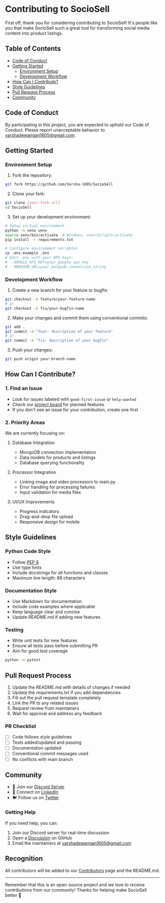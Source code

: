 # Contributing to SocioSell

First off, thank you for considering contributing to SocioSell! It's people like you that make SocioSell such a great tool for transforming social media content into product listings.

## Table of Contents
- [Code of Conduct](#code-of-conduct)
- [Getting Started](#getting-started)
  - [Environment Setup](#environment-setup)
  - [Development Workflow](#development-workflow)
- [How Can I Contribute?](#how-can-i-contribute)
- [Style Guidelines](#style-guidelines)
- [Pull Request Process](#pull-request-process)
- [Community](#community)

## Code of Conduct

By participating in this project, you are expected to uphold our Code of Conduct. Please report unacceptable behavior to varshadewangan1605@gmail.com.

## Getting Started

### Environment Setup

1. Fork the repository:
```bash
git fork https://github.com/Varsha-1605/SocioSell
```

2. Clone your fork:
```bash
git clone [your-fork-url]
cd SocioSell
```

3. Set up your development environment:
```bash
# Setup virtual environment
python -m venv venv
source venv/bin/activate  # Windows: venv\Scripts\activate
pip install -r requirements.txt

# Configure environment variables
cp .env.example .env
# Edit .env with your API keys:
# - GOOGLE_API_KEY=your_google_api_key
# - MONGODB_URL=your_mongodb_connection_string
```

### Development Workflow

1. Create a new branch for your feature or bugfix:
```bash
git checkout -b feature/your-feature-name
# or
git checkout -b fix/your-bugfix-name
```

2. Make your changes and commit them using conventional commits:
```bash
git add .
git commit -m "feat: description of your feature"
# or
git commit -m "fix: description of your bugfix"
```

3. Push your changes:
```bash
git push origin your-branch-name
```

## How Can I Contribute?

### 1. Find an Issue
- Look for issues labeled with `good-first-issue` or `help-wanted`
- Check our [project board](https://github.com/Varsha-1605/SocioSell/projects) for planned features
- If you don't see an issue for your contribution, create one first

### 2. Priority Areas
We are currently focusing on:
1. Database Integration
   - MongoDB connection implementation
   - Data models for products and listings
   - Database querying functionality

2. Processor Integration
   - Linking image and video processors to main.py
   - Error handling for processing failures
   - Input validation for media files

3. UI/UX Improvements
   - Progress indicators
   - Drag-and-drop file upload
   - Responsive design for mobile

## Style Guidelines

### Python Code Style
- Follow [PEP 8](https://www.python.org/dev/peps/pep-0008/)
- Use type hints
- Include docstrings for all functions and classes
- Maximum line length: 88 characters

### Documentation Style
- Use Markdown for documentation
- Include code examples where applicable
- Keep language clear and concise
- Update README.md if adding new features

### Testing
- Write unit tests for new features
- Ensure all tests pass before submitting PR
- Aim for good test coverage
```bash
python -m pytest
```

## Pull Request Process

1. Update the README.md with details of changes if needed
2. Update the requirements.txt if you add dependencies
3. Fill out the pull request template completely
4. Link the PR to any related issues
5. Request review from maintainers
6. Wait for approval and address any feedback

### PR Checklist
- [ ] Code follows style guidelines
- [ ] Tests added/updated and passing
- [ ] Documentation updated
- [ ] Conventional commit messages used
- [ ] No conflicts with main branch

## Community

- 💬 Join our [Discord Server](https://discord.gg/n34tSJ3TBs)
- 🔗 Connect on [LinkedIn](www.linkedin.com/in/varsha-dewangan-197983256)
- 🐦 Follow us on [Twitter](https://x.com/varsha_dew454)

### Getting Help
If you need help, you can:
1. Join our Discord server for real-time discussion
2. Open a [Discussion](https://github.com/Varsha-1605/SocioSell/discussions) on GitHub
3. Email the maintainers at varshadewangan1605@gmail.com

## Recognition

All contributors will be added to our [Contributors](https://github.com/Varsha-1605/SocioSell/graphs/contributors) page and the README.md.

---

Remember that this is an open-source project and we love to receive contributions from our community! Thanks for helping make SocioSell better 🚀
